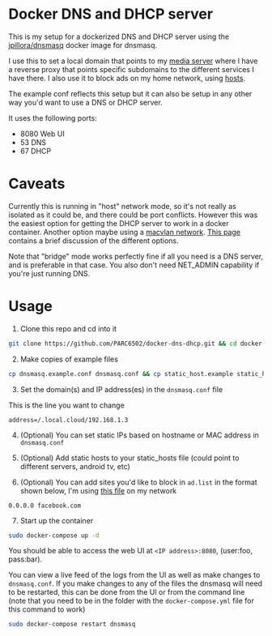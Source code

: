 # Docker DNS and DHCP server

This is my setup for a dockerized DNS and DHCP server using the [jpillora/dnsmasq](https://hub.docker.com/r/jpillora/dnsmasq) docker image for dnsmasq.

I use this to set a local domain that points to my [media server](https://github.com/PARC6502/docker-media-server) where I have a reverse proxy that points specific subdomains to the different services I have there. I also use it to block ads on my home network, using [hosts](https://github.com/StevenBlack/hosts).

The example conf reflects this setup but it can also be setup in any other way you'd want to use a DNS or DHCP server.

It uses the following ports:

- 8080 Web UI
- 53 DNS
- 67 DHCP

# Caveats

Currently this is running in "host" network mode, so it's not really as isolated as it could be, and there could be port conflicts. However this was the easiest option for getting the DHCP server to work in a docker container. Another option maybe using a [macvlan network](https://docs.docker.com/network/macvlan/). [This page](https://docs.pi-hole.net/docker/DHCP/) contains a brief discussion of the different options.

Note that "bridge" mode works perfectly fine if all you need is a DNS server, and is preferable in that case. You also don't need NET_ADMIN capability if you're just running DNS.

# Usage

1. Clone this repo and cd into it

```bash
git clone https://github.com/PARC6502/docker-dns-dhcp.git && cd docker-dns-dhcp
```

2. Make copies of example files

```bash
cp dnsmasq.example.conf dnsmasq.conf && cp static_host.example static_hosts && cp ad.example.list ad.list
```

3. Set the domain(s) and IP address(es) in the `dnsmasq.conf` file

This is the line you want to change

```
address=/.local.cloud/192.168.1.3
```

4. (Optional) You can set static IPs based on hostname or MAC address in `dnsmasq.conf`

5. (Optional) Add static hosts to your static_hosts file (could point to different servers, android tv, etc)

6. (Optional) You can add sites you'd like to block in `ad.list` in the format shown below, I'm using [this file](https://raw.githubusercontent.com/StevenBlack/hosts/master/hosts) on my network

```
0.0.0.0 facebook.com
```

7. Start up the container

```bash
sudo docker-compose up -d
```

You should be able to access the web UI at `<IP address>:8080`, (user:foo, pass:bar).

You can view a live feed of the logs from the UI as well as make changes to `dnsmasq.conf`. If you make changes to any of the files the dnsmasq will need to be restarted, this can be done from the UI or from the command line (note that you need to be in the folder with the `docker-compose.yml` file for this command to work)

```bash
sudo docker-compose restart dnsmasq
```
